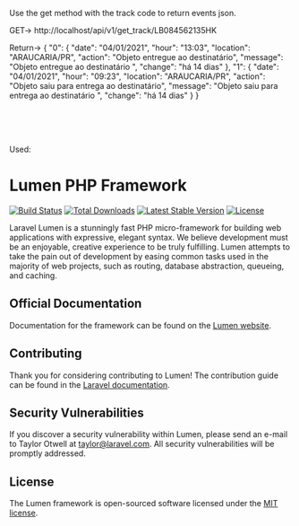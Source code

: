 Use the get method with the track code to return events json.

GET-> http://localhost/api/v1/get_track/LB084562135HK

Return-> {
  "0": {
    "date": "04\/01\/2021",
    "hour": "13:03",
    "location": "ARAUCARIA\/PR",
    "action": "Objeto entregue ao destinatário",
    "message": "Objeto entregue ao destinatário ",
    "change": "há 14 dias"
  },
  "1": {
    "date": "04\/01\/2021",
    "hour": "09:23",
    "location": "ARAUCARIA\/PR",
    "action": "Objeto saiu para entrega ao destinatário",
    "message": "Objeto saiu para entrega ao destinatário ",
    "change": "há 14 dias"
  }
}

<br><br><br>

Used:

# Lumen PHP Framework

[![Build Status](https://travis-ci.org/laravel/lumen-framework.svg)](https://travis-ci.org/laravel/lumen-framework)
[![Total Downloads](https://poser.pugx.org/laravel/lumen-framework/d/total.svg)](https://packagist.org/packages/laravel/lumen-framework)
[![Latest Stable Version](https://poser.pugx.org/laravel/lumen-framework/v/stable.svg)](https://packagist.org/packages/laravel/lumen-framework)
[![License](https://poser.pugx.org/laravel/lumen-framework/license.svg)](https://packagist.org/packages/laravel/lumen-framework)

Laravel Lumen is a stunningly fast PHP micro-framework for building web applications with expressive, elegant syntax. We believe development must be an enjoyable, creative experience to be truly fulfilling. Lumen attempts to take the pain out of development by easing common tasks used in the majority of web projects, such as routing, database abstraction, queueing, and caching.

## Official Documentation

Documentation for the framework can be found on the [Lumen website](https://lumen.laravel.com/docs).

## Contributing

Thank you for considering contributing to Lumen! The contribution guide can be found in the [Laravel documentation](https://laravel.com/docs/contributions).

## Security Vulnerabilities

If you discover a security vulnerability within Lumen, please send an e-mail to Taylor Otwell at taylor@laravel.com. All security vulnerabilities will be promptly addressed.

## License

The Lumen framework is open-sourced software licensed under the [MIT license](https://opensource.org/licenses/MIT).
